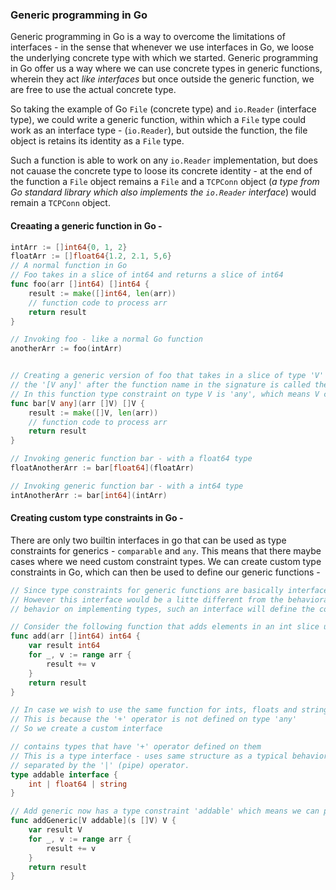 ### Generic programming in Go

Generic programming in Go is a way to overcome the limitations of interfaces - in the sense that whenever we use interfaces in Go, we loose the underlying concrete type with which we started.
Generic programming in Go offer us a way where we can use concrete types in generic functions, wherein they act *like interfaces* but once outside the generic function, we are free to use the
actual concrete type.

So taking the example of Go `File` (concrete type) and `io.Reader` (interface type), we could write a generic function, within which a `File` type could work as an interface type - (`io.Reader`),
but outside the function, the file object is retains its identity as a `File` type. 

Such a function is able to work on any `io.Reader` implementation, but does not cauase the concrete type to loose its concrete identity - at the end of the function a `File` object remains a `File`
and a `TCPConn` object (*a type from Go standard library which also implements the `io.Reader` interface*) would remain a `TCPConn` object. 

#### Creaating a generic function in Go -

```go
intArr := []int64{0, 1, 2}
floatArr := []float64{1.2, 2.1, 5,6}
// A normal function in Go 
// Foo takes in a slice of int64 and returns a slice of int64
func foo(arr []int64) []int64 {    
    result := make([]int64, len(arr))
    // function code to process arr
    return result
}

// Invoking foo - like a normal Go function
anotherArr := foo(intArr)


// Creating a generic version of foo that takes in a slice of type 'V'
// the '[V any]' after the function name in the signature is called the type constraint.
// In this function type constraint on type V is 'any', which means V can asssume any type
func bar[V any](arr []V) []V {
    result := make([]V, len(arr))
    // function code to process arr
    return result
}

// Invoking generic function bar - with a float64 type
floatAnotherArr := bar[float64](floatArr)

// Invoking generic function bar - with a int64 type
intAnotherArr := bar[int64](intArr)
```

#### Creating custom type constraints in Go -

There are only two builtin interfaces in go that can be used as type constraints for generics - `comparable` and `any`. This means that there maybe cases where we need custom constraint types. We can create custom type constraints in Go, which can then be used to define our generic functions -

```go
// Since type constraints for generic functions are basically interfaces, we can create a custom interface and use it as a constraint.
// However this interface would be a litte different from the behavioral interfaces that we typically create since rather that defining
// behavior on implementing types, such an interface will define the concrete types (basically the types that would satisfy the constraints) -

// Consider the following function that adds elements in an int slice using '+' operator
func add(arr []int64) int64 {
    var result int64
    for _, v := range arr {
        result += v
    }
    return result
}

// In case we wish to use the same function for ints, floats and strings - we cannot use 'any' or 'comparable' type -
// This is because the '+' operator is not defined on type 'any'
// So we create a custom interface

// contains types that have '+' operator defined on them
// This is a type interface - uses same structure as a typical behavioral interface but contains a list of concrete types
// separated by the '|' (pipe) operator.
type addable interface {
    int | float64 | string
}

// Add generic now has a type constraint 'addable' which means we can pass any of int, float64 or string to it.
func addGeneric[V addable](s []V) V {
    var result V
    for _, v := range arr {
        result += v
    }
    return result
}
```
